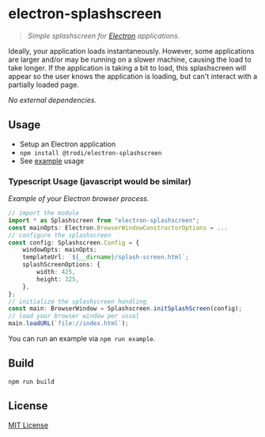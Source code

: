# electron-splashscreen
> *Simple splashscreen for [Electron](http://electron.atom.io) applications.*

Ideally, your application loads instantaneously. However, some applications are larger and/or may be running on a slower machine, causing the load to take longer. If the application is taking a bit to load, this splashscreen will appear so the user knows the application is loading, but can't interact with a partially loaded page.

*No external dependencies.*

## Usage
* Setup an Electron application
* `npm install @trodi/electron-splashscreen`
* See [example](https://github.com/trodi/electron-splashscreen/blob/master/README.md#typescript-usage-javascript-would-be-similar) usage

### Typescript Usage (javascript would be similar)

*Example of your Electron browser process.*
```typescript
// import the module
import * as Splashscreen from "electron-splashscreen";
const mainOpts: Electron.BrowserWindowConstructorOptions = ...
// configure the splashscreen
const config: Splashscreen.Config = {
    windowOpts: mainOpts;
    templateUrl: `${__dirname}/splash-screen.html`;
    splashScreenOptions: {
        width: 425,
        height: 325,
    },
};
// initialize the splashscreen handling
const main: BrowserWindow = Splashscreen.initSplashScreen(config);
// load your browser window per usual
main.loadURL(`file://index.html`);
```

You can run an example via `npm run example`.

## Build
`npm run build`

## License
[MIT License](LICENSE)
